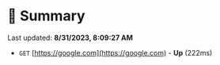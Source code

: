 # 📖 Summary
Last updated: **8/31/2023, 8:09:27 AM**

- `GET` [https://google.com](https://google.com) - **Up** (222ms)
